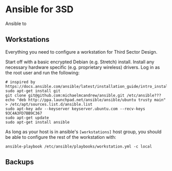 # Ansible for 3SD

Ansible to

## Workstations

Everything you need to configure a workstation for Third Sector Design.

Start off with a basic encrypted Debian (e.g. Stretch) install. Install any necessary hardware specific (e.g. proprietary wireless) drivers. Log in as the root user and run the following:

```
# inspired by https://docs.ansible.com/ansible/latest/installation_guide/intro_installation.html#id16
sudo apt-get install git
git clone git@github.com:michaelmcandrew/ansible.git /etc/ansible???
echo "deb http://ppa.launchpad.net/ansible/ansible/ubuntu trusty main" > /etc/apt/sources.list.d/ansible.list
sudo apt-key adv --keyserver keyserver.ubuntu.com --recv-keys 93C4A3FD7BB9C367
sudo apt-get update
sudo apt-get install ansible
```

As long as your host is in ansible's `[workstations]` host group, you should be able to configure the rest of the workstation with:

```
ansible-playbook /etc/ansible/playbooks/workstation.yml -c local
```

## Backups
